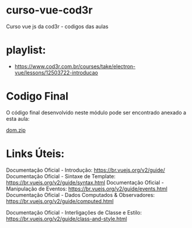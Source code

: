 # curso-vue-cod3r
 Curso vue js da cod3r - codigos das aulas

# playlist:
- https://www.cod3r.com.br/courses/take/electron-vue/lessons/12503722-introducao

# Codigo Final
O código final desenvolvido neste módulo pode ser encontrado anexado a esta aula:

[dom.zip](https://s3.amazonaws.com/thinkific/file_uploads/220759/attachments/2b4/359/74f/dom.zip)

# Links Úteis:
Documentação Oficial - Introdução: https://br.vuejs.org/v2/guide/ 
Documentação Oficial - Sintaxe de Template: https://br.vuejs.org/v2/guide/syntax.html 
Documentação Oficial - Manipulação de Eventos: https://br.vuejs.org/v2/guide/events.html 
Documentação Oficial - Dados Computados & Observadores: https://br.vuejs.org/v2/guide/computed.html 

Documentação Oficial - Interligações de Classe e Estilo: https://br.vuejs.org/v2/guide/class-and-style.html 